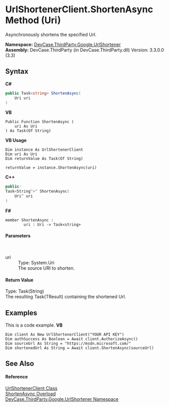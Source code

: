 # UrlShortenerClient.ShortenAsync Method (Uri)
 

Asynchronously shortens the specified Url.

**Namespace:**&nbsp;<a href="N_DevCase_ThirdParty_Google_UrlShortener">DevCase.ThirdParty.Google.UrlShortener</a><br />**Assembly:**&nbsp;DevCase.ThirdParty (in DevCase.ThirdParty.dll) Version: 3.3.0.0 (3.3)

## Syntax

**C#**<br />
``` C#
public Task<string> ShortenAsync(
	Uri uri
)
```

**VB**<br />
``` VB
Public Function ShortenAsync ( 
	uri As Uri
) As Task(Of String)
```

**VB Usage**<br />
``` VB Usage
Dim instance As UrlShortenerClient
Dim uri As Uri
Dim returnValue As Task(Of String)

returnValue = instance.ShortenAsync(uri)
```

**C++**<br />
``` C++
public:
Task<String^>^ ShortenAsync(
	Uri^ uri
)
```

**F#**<br />
``` F#
member ShortenAsync : 
        uri : Uri -> Task<string> 

```


#### Parameters
&nbsp;<dl><dt>uri</dt><dd>Type: System.Uri<br />The source URI to shorten.</dd></dl>

#### Return Value
Type: Task(String)<br />The resulting Task(TResult) containing the shortened Url.

## Examples
This is a code example. 
**VB**<br />
``` VB
Dim client As New UrlShortenerClient("YOUR API KEY")
Dim authSuccess As Boolean = Await client.AuthorizeAsync()
Dim sourceUrl As String = "https://msdn.microsoft.com/"
Dim shortenedUrl As String = Await client.ShortenAsync(sourceUrl)
```


## See Also


#### Reference
<a href="T_DevCase_ThirdParty_Google_UrlShortener_UrlShortenerClient">UrlShortenerClient Class</a><br /><a href="Overload_DevCase_ThirdParty_Google_UrlShortener_UrlShortenerClient_ShortenAsync">ShortenAsync Overload</a><br /><a href="N_DevCase_ThirdParty_Google_UrlShortener">DevCase.ThirdParty.Google.UrlShortener Namespace</a><br />